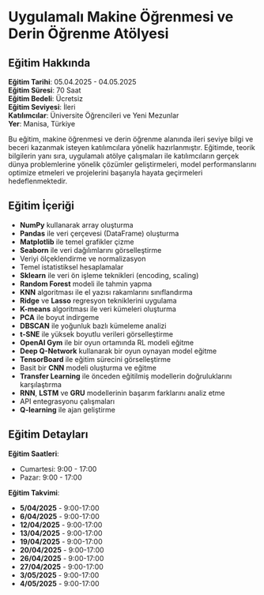 # Uygulamalı Makine Öğrenmesi ve Derin Öğrenme Atölyesi

## Eğitim Hakkında

**Eğitim Tarihi**: 05.04.2025 - 04.05.2025  
**Eğitim Süresi**: 70 Saat  
**Eğitim Bedeli**: Ücretsiz  
**Eğitim Seviyesi**: İleri  
**Katılımcılar**: Üniversite Öğrencileri ve Yeni Mezunlar  
**Yer**: Manisa, Türkiye

Bu eğitim, makine öğrenmesi ve derin öğrenme alanında ileri seviye bilgi ve beceri kazanmak isteyen katılımcılara yönelik hazırlanmıştır. Eğitimde, teorik bilgilerin yanı sıra, uygulamalı atölye çalışmaları ile katılımcıların gerçek dünya problemlerine yönelik çözümler geliştirmeleri, model performanslarını optimize etmeleri ve projelerini başarıyla hayata geçirmeleri hedeflenmektedir.

## Eğitim İçeriği

- **NumPy** kullanarak array oluşturma  
- **Pandas** ile veri çerçevesi (DataFrame) oluşturma  
- **Matplotlib** ile temel grafikler çizme  
- **Seaborn** ile veri dağılımlarını görselleştirme  
- Veriyi ölçeklendirme ve normalizasyon  
- Temel istatistiksel hesaplamalar  
- **Sklearn** ile veri ön işleme teknikleri (encoding, scaling)  
- **Random Forest** modeli ile tahmin yapma  
- **KNN** algoritması ile el yazısı rakamlarını sınıflandırma  
- **Ridge** ve **Lasso** regresyon tekniklerini uygulama  
- **K-means** algoritması ile veri kümeleri oluşturma  
- **PCA** ile boyut indirgeme  
- **DBSCAN** ile yoğunluk bazlı kümeleme analizi  
- **t-SNE** ile yüksek boyutlu verileri görselleştirme  
- **OpenAI Gym** ile bir oyun ortamında RL modeli eğitme  
- **Deep Q-Network** kullanarak bir oyun oynayan model eğitme  
- **TensorBoard** ile eğitim sürecini görselleştirme  
- Basit bir **CNN** modeli oluşturma ve eğitme  
- **Transfer Learning** ile önceden eğitilmiş modellerin doğruluklarını karşılaştırma  
- **RNN**, **LSTM** ve **GRU** modellerinin başarım farklarını analiz etme  
- API entegrasyonu çalışmaları  
- **Q-learning** ile ajan geliştirme

## Eğitim Detayları

**Eğitim Saatleri**:  
- Cumartesi: 9:00 - 17:00  
- Pazar: 9:00 - 17:00  

**Eğitim Takvimi**:  
- **5/04/2025** - 9:00-17:00  
- **6/04/2025** - 9:00-17:00  
- **12/04/2025** - 9:00-17:00  
- **13/04/2025** - 9:00-17:00  
- **19/04/2025** - 9:00-17:00  
- **20/04/2025** - 9:00-17:00  
- **26/04/2025** - 9:00-17:00  
- **27/04/2025** - 9:00-17:00  
- **3/05/2025** - 9:00-17:00  
- **4/05/2025** - 9:00-17:00